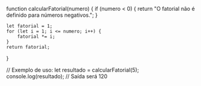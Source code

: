 

function calcularFatorial(numero) {
    if (numero < 0) {
        return "O fatorial não é definido para números negativos.";
    }
    
    let fatorial = 1;
    for (let i = 1; i <= numero; i++) {
        fatorial *= i;
    }
    return fatorial;
}

// Exemplo de uso:
let resultado = calcularFatorial(5);
console.log(resultado);  // Saída será 120
```


